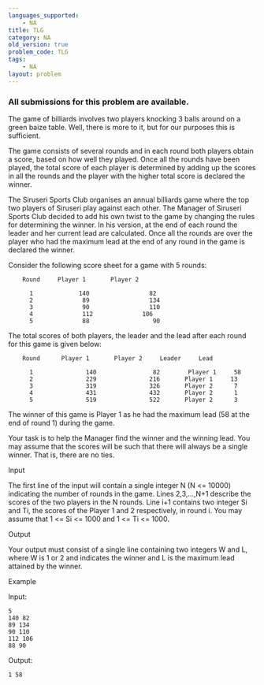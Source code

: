 ```yaml
---
languages_supported:
    - NA
title: TLG
category: NA
old_version: true
problem_code: TLG
tags:
    - NA
layout: problem
---
```

###  All submissions for this problem are available. 

The game of billiards involves two players knocking 3 balls around on a green baize table. Well, there is more to it, but for our purposes this is sufficient.

The game consists of several rounds and in each round both players obtain a score, based on how well they played. Once all the rounds have been played, the total score of each player is determined by adding up the scores in all the rounds and the player with the higher total score is declared the winner.

The Siruseri Sports Club organises an annual billiards game where the top two players of Siruseri play against each other. The Manager of Siruseri Sports Club decided to add his own twist to the game by changing the rules for determining the winner. In his version, at the end of each round the leader and her current lead are calculated. Once all the rounds are over the player who had the maximum lead at the end of any round in the game is declared the winner.

Consider the following score sheet for a game with 5 rounds:

```
    Round     Player 1       Player 2

      1             140                 82
      2              89                 134 
      3              90                 110 
      4              112              106
      5              88                  90 

```
The total scores of both players, the leader and the lead after each round for this game is given below:

```
    Round      Player 1       Player 2     Leader     Lead

      1               140           	 82        Player 1     58
      2               229           	216       Player 1     13
      3               319           	326       Player 2      7
      4               431           	432       Player 2      1
      5               519           	522       Player 2      3

```
The winner of this game is Player 1 as he had the maximum lead (58 at the end of round 1) during the game.

Your task is to help the Manager find the winner and the winning lead. You may assume that the scores will be such that there will always be a single winner. That is, there are no ties.

Input

The first line of the input will contain a single integer N (N <= 10000) indicating the number of rounds in the game. Lines 2,3,...,N+1 describe the scores of the two players in the N rounds. Line i+1 contains two integer Si and Ti, the scores of the Player 1 and 2 respectively, in round i. You may assume that 1 <= Si <= 1000 and 1 <= Ti <= 1000.

Output

Your output must consist of a single line containing two integers W and L, where W is 1 or 2 and indicates the winner and L is the maximum lead attained by the winner.

Example

Input:

```
5
140 82
89 134
90 110
112 106
88 90

```
Output:

```
1 58

```